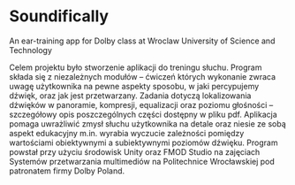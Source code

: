 # Soundifically
An ear-training app for Dolby class at Wroclaw University of Science and Technology

Celem projektu było stworzenie aplikacji do treningu słuchu. Program składa się 
z niezależnych modułów – ćwiczeń których wykonanie zwraca uwagę użytkownika na pewne aspekty sposobu, w jaki percypujemy dźwięk, oraz jak jest przetwarzany. Zadania dotyczą  lokalizowania dźwięków w panoramie, kompresji, equalizacji oraz poziomu głośności – szczegółowy opis poszczególnych części dostępny w pliku pdf. Aplikacja pomaga uwrażliwić zmysł słuchu użytkownika na detale oraz niesie ze sobą aspekt edukacyjny m.in. wyrabia wyczucie zależności pomiędzy wartościami obiektywnymi a subiektywnymi poziomów dźwięku. Program powstał przy użyciu środowisk Unity oraz FMOD Studio na zajęciach Systemów przetwarzania multimediów na Politechnice Wrocławskiej pod patronatem firmy Dolby Poland.

